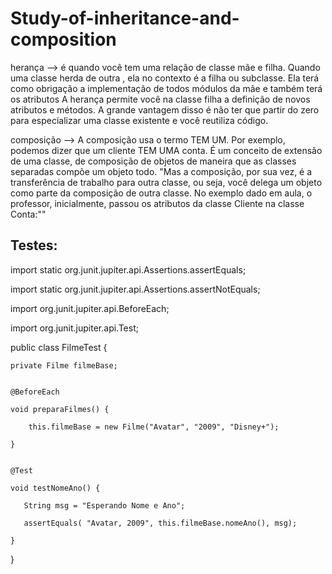 # Study-of-inheritance-and-composition

herança --> é quando você tem uma relação de classe mãe e filha. Quando uma classe herda de outra , ela no contexto é a filha ou subclasse. Ela terá como obrigação a implementação de todos módulos da mãe e também terá os atributos A herança permite você na classe filha a definição de novos atributos e métodos. A grande vantagem disso é não ter que partir do zero para especializar uma classe existente e você reutiliza código.

composição --> A composição usa o termo TEM UM. Por exemplo, podemos dizer que um cliente TEM UMA conta. É um conceito de extensão de uma classe, de composição de objetos de maneira que as classes separadas compõe um objeto todo.
"Mas a composição, por sua vez, é a transferência de trabalho para outra classe, ou seja, você delega um objeto como parte da composição de outra classe. No exemplo dado em aula, o professor, inicialmente, passou os atributos da classe Cliente na classe Conta:""

## Testes:

import static org.junit.jupiter.api.Assertions.assertEquals;

import static org.junit.jupiter.api.Assertions.assertNotEquals;


import org.junit.jupiter.api.BeforeEach;

import org.junit.jupiter.api.Test;


public class FilmeTest {


    private Filme filmeBase;


    @BeforeEach

    void preparaFilmes() {

        this.filmeBase = new Filme("Avatar", "2009", "Disney+");

    }


    @Test

    void testNomeAno() {

       String msg = "Esperando Nome e Ano";

       assertEquals( "Avatar, 2009", this.filmeBase.nomeAno(), msg);

    }

}
